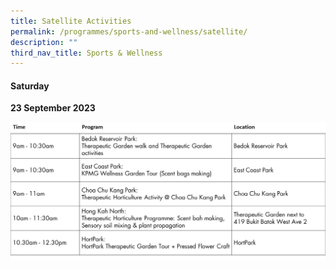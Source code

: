 ```yaml
---
title: Satellite Activities
permalink: /programmes/sports-and-wellness/satellite/
description: ""
third_nav_title: Sports & Wellness
---
```

#### Saturday <br>
**23 September 2023**



![Sports &amp; Wellness_OF_Saturday](/images/sports%20&amp;%20wellness_of.jpg)